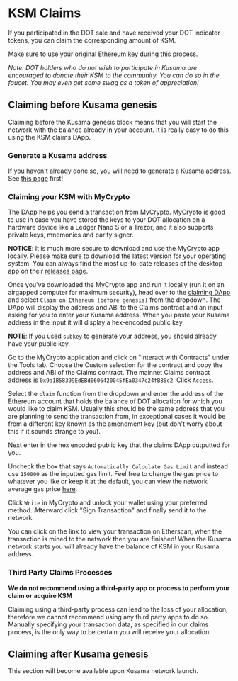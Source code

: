 # KSM Claims

If you participated in the DOT sale and have received your DOT indicator tokens, you can claim the corresponding amount of KSM. 

Make sure to use your original Ethereum key during this process.

*Note: DOT holders who do not wish to participate in Kusama are encouraged to donate their KSM to the community. You can do so in the faucet. You may even get some swag as a token of appreciation!*

## Claiming before Kusama genesis

Claiming before the Kusama genesis block means that you will start the network with the balance already in your account. It is really easy to do this using the KSM claims DApp.

### Generate a Kusama address

If you haven't already done so, you will need to generate a Kusama address. See [this page](./claims.md) first!

### Claiming your KSM with MyCrypto

The DApp helps you send a transaction from MyCrypto. MyCrypto is good to use in case you have stored the keys to your DOT allocation on a hardware device like a Ledger Nano S or a Trezor, and it also supports private keys, mnemonics and parity signer.

**NOTICE**: It is much more secure to download and use the MyCrypto app locally. Please make sure to download the latest version for your operating system. You can always find the most up-to-date releases of the desktop app on their [releases page](https://github.com/MyCryptoHQ/MyCrypto/releases).

Once you've downloaded the MyCrypto app and run it locally (run it on an airgapped computer for maximum security), head over to the [claiming DApp](https://claim.kusama.network) and select `Claim on Ethereum (before genesis)` from the dropdown. The DApp will display the address and ABI to the Claims contract and an input asking for you to enter your Kusama address. When you paste your Kusama address in the input it will display a hex-encoded public key. 

**NOTE**: If you used `subkey` to generate your address, you should already have your public key.

Go to the MyCrypto application and click on "Interact with Contracts" under the Tools tab. Choose the Custom selection for the contract and copy the address and ABI of the Claims contract. The mainnet Claims contract address is `0x9a1B58399EdEBd0606420045fEa0347c24fB86c2`. Click `Access`.

Select the `claim` function from the dropdown and enter the address of the Ethereum account that holds the balance of DOT allocation for which you would like to claim KSM. Usually this should be the same address that you are planning to send the transaction from, in exceptional cases it would be from a different key known as the amendment key (but don't worry about this if it sounds strange to you). 

Next enter in the hex encoded public key that the claims DApp outputted for you.

Uncheck the box that says `Automatically Calculate Gas Limit` and instead use `150000` as the inputted gas limit. Feel free to change the gas price to whatever you like or keep it at the default, you can view the network average gas price [here](https://www.ethgasstation.info/).

Click `Write` in MyCrypto and unlock your wallet using your preferred method. Afterward click "Sign Transaction" and finally send it to the network.

You can click on the link to view your transaction on Etherscan, when the transaction is mined to the network then you are finished! When the Kusama network starts you will already have the balance of KSM in your Kusama address.

### Third Party Claims Processes

**We do not recommend using a third-party app or process to perform your claim or acquire KSM**

Claiming using a third-party process can lead to the loss of your allocation, therefore we cannot recommend using any third party apps to do so. Manually specifying your transaction data, as specified in our claims process, is the only way to be certain you will receive your allocation. 

## Claiming after Kusama genesis
This section will become available upon Kusama network launch.
